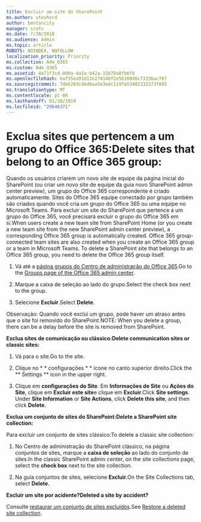```yaml
---
title: Excluir um site do SharePoint
ms.author: stevhord
author: bentoncity
manager: scotv
ms.date: 7/30/2018
ms.audience: Admin
ms.topic: article
ROBOTS: NOINDEX, NOFOLLOW
localization_priority: Priority
ms.collection: Adm_O365
ms.custom: Adm_O365
ms.assetid: 4a71f3cd-000a-4a1a-b42a-15b70a8fb6f8
ms.openlocfilehash: baf55ea91d12e274140f2e56160d6c73336ac707
ms.sourcegitcommit: 7db628dc4bd6aa5e3edc1197a53402332273f885
ms.translationtype: MT
ms.contentlocale: pt-BR
ms.lasthandoff: 01/30/2019
ms.locfileid: "29646371"
---
```

# <a name="delete-sites-that-belong-to-an-office-365-group"></a><span data-ttu-id="bcc11-102">Exclua sites que pertencem a um grupo do Office 365:</span><span class="sxs-lookup"><span data-stu-id="bcc11-102">Delete sites that belong to an Office 365 group:</span></span>

<span data-ttu-id="bcc11-p101">Quando os usuários criarem um novo site de equipe da página inicial do SharePoint (ou criar um novo site de equipe da guia novo SharePoint admin center preview), um grupo do Office 365 correspondente é criado automaticamente. Sites do Office 365 equipe conectado por grupo também são criados quando você cria um grupo do Office 365 ou uma equipe no Microsoft Teams. Para excluir um site do SharePoint que pertence a um grupo do Office 365, você precisará excluir o grupo do Office 365 em si.</span><span class="sxs-lookup"><span data-stu-id="bcc11-p101">When users create a new team site from SharePoint Home (or you create a new team site from the new SharePoint admin center preview), a corresponding Office 365 group is automatically created. Office 365 group-connected team sites are also created when you create an Office 365 group or a team in Microsoft Teams. To delete a SharePoint site that belongs to an Office 365 group, you need to delete the Office 365 group itself.</span></span> 
  
1. <span data-ttu-id="bcc11-106">Vá até a [página grupos do Centro de administração do Office 365](https://portal.office.com/adminportal/home#/groups).</span><span class="sxs-lookup"><span data-stu-id="bcc11-106">Go to the [Groups page of the Office 365 admin center](https://portal.office.com/adminportal/home#/groups).</span></span>
    
2. <span data-ttu-id="bcc11-107">Marque a caixa de seleção ao lado do grupo.</span><span class="sxs-lookup"><span data-stu-id="bcc11-107">Select the check box next to the group.</span></span>
    
3. <span data-ttu-id="bcc11-108">Selecione **Excluir**.</span><span class="sxs-lookup"><span data-stu-id="bcc11-108">Select **Delete**.</span></span>
    
<span data-ttu-id="bcc11-109">Observação: Quando você exclui um grupo, pode haver um atraso antes que o site foi removido do SharePoint.</span><span class="sxs-lookup"><span data-stu-id="bcc11-109">NOTE: When you delete a group, there can be a delay before the site is removed from SharePoint.</span></span>
  
<span data-ttu-id="bcc11-110">**Exclua sites de comunicação ou clássico:**</span><span class="sxs-lookup"><span data-stu-id="bcc11-110">**Delete communication sites or classic sites:**</span></span>

1. <span data-ttu-id="bcc11-111">Vá para o site.</span><span class="sxs-lookup"><span data-stu-id="bcc11-111">Go to the site.</span></span>
  
2. <span data-ttu-id="bcc11-112">Clique no \* \* configurações \* \* ícone no canto superior direito.</span><span class="sxs-lookup"><span data-stu-id="bcc11-112">Click the \*\* Settings \*\* icon in the upper right.</span></span> 
  
3. <span data-ttu-id="bcc11-p102">Clique em **configurações do Site**. Em **Informações de Site** ou **Ações do Site**, clique em **Excluir este site**e clique em **Excluir**.</span><span class="sxs-lookup"><span data-stu-id="bcc11-p102">Click **Site settings**. Under **Site Information** or **Site Actions**, click **Delete this site**, and then click **Delete**.</span></span>
  
<span data-ttu-id="bcc11-115">**Exclua um conjunto de sites do SharePoint:**</span><span class="sxs-lookup"><span data-stu-id="bcc11-115">**Delete a SharePoint site collection:**</span></span>

<span data-ttu-id="bcc11-116">Para excluir um conjunto de sites clássico:</span><span class="sxs-lookup"><span data-stu-id="bcc11-116">To delete a classic site collection:</span></span>
  
1. <span data-ttu-id="bcc11-117">No Centro de administração do SharePoint clássico, na página conjuntos de sites, marque a **caixa de seleção** ao lado do conjunto de sites.</span><span class="sxs-lookup"><span data-stu-id="bcc11-117">In the classic SharePoint admin center, on the site collections page, select the **check box** next to the site collection.</span></span> 
    
2. <span data-ttu-id="bcc11-118">Na guia conjuntos de sites, selecione **Excluir.**</span><span class="sxs-lookup"><span data-stu-id="bcc11-118">On the Site Collections tab, select **Delete.**</span></span>
    
<span data-ttu-id="bcc11-119">**Excluir um site por acidente?**</span><span class="sxs-lookup"><span data-stu-id="bcc11-119">**Deleted a site by accident?**</span></span>

<span data-ttu-id="bcc11-120">Consulte [restaurar um conjunto de sites excluídos](https://go.microsoft.com/fwlink/?linkid=867660).</span><span class="sxs-lookup"><span data-stu-id="bcc11-120">See [Restore a deleted site collection](https://go.microsoft.com/fwlink/?linkid=867660).</span></span>
  

